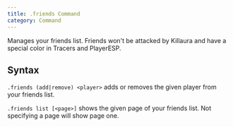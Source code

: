 ```yaml
---
title: .friends Command
category: Command
---
```

Manages your friends list. Friends won't be attacked by Killaura and have a special color in Tracers and PlayerESP.

## Syntax
`.friends (add|remove) <player>` adds or removes the given player from your friends list.

`.friends list [<page>]` shows the given page of your friends list. Not specifying a page will show page one.
